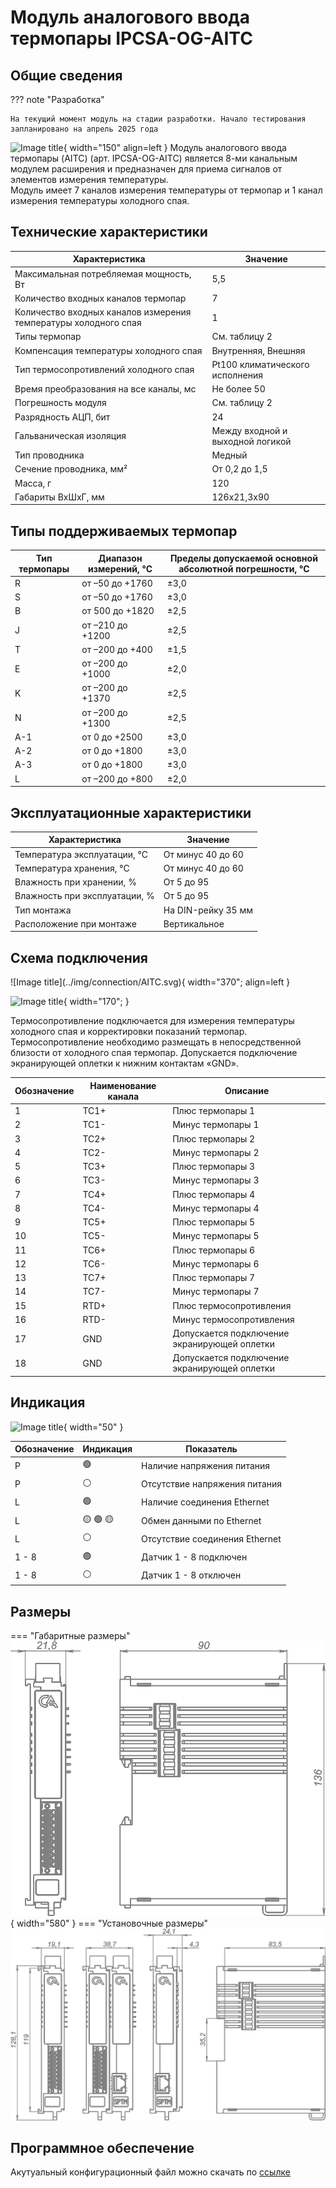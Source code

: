 # Модуль аналогового ввода термопары IPCSA-OG-AITC

## Общие сведения

??? note "Разработка"

    На текущий момент модуль на стадии разработки. Начало тестирования запланировано на апрель 2025 года
<div class="grid cards" markdown>

![Image title](../img/modules/AITC.png){ width="150" align=left  }
Модуль аналогового ввода термопары (AITC) (арт. IPCSA-OG-AITC) является 
8-ми канальным модулем расширения  и предназначен для приема сигналов от элементов измерения температуры.  
Модуль имеет 7 каналов измерения температуры от термопар и 1 канал измерения температуры холодного спая.
</div>

## Технические характеристики 

| Характеристика                                       | Значение                          |
|------------------------------------------------------|-----------------------------------|
| Максимальная потребляемая мощность, Вт              | 5,5                               |
| Количество входных каналов термопар                 | 7                                 |
| Количество входных каналов измерения температуры холодного спая | 1                                 |
| Типы термопар                                        | См. таблицу 2                     |
| Компенсация температуры холодного спая              | Внутренняя, Внешняя               |
| Тип термосопротивлений холодного спая               | Pt100 климатического исполнения   |
| Время преобразования на все каналы, мс              | Не более 50                       |
| Погрешность модуля                                   | См. таблицу 2                     |
| Разрядность АЦП, бит                                 | 24                                |
| Гальваническая изоляция                              | Между входной и выходной логикой  |
| Тип проводника                                       | Медный                            |
| Сечение проводника, мм²                              | От 0,2 до 1,5                     |
| Масса, г                                             | 120                               |
| Габариты ВхШхГ, мм                                   | 126х21,3х90                       |

## Типы поддерживаемых термопар

| Тип термопары | Диапазон измерений, °С | Пределы допускаемой основной абсолютной погрешности, °С |
|---------------|-------------------------|----------------------------------------------------------|
| R             | от –50 до +1760        | ±3,0                                                    |
| S             | от –50 до +1760        | ±3,0                                                    |
| B             | от 500 до +1820        | ±2,5                                                    |
| J             | от –210 до +1200       | ±2,5                                                    |
| T             | от –200 до +400        | ±1,5                                                    |
| E             | от –200 до +1000       | ±2,0                                                    |
| K             | от –200 до +1370       | ±2,5                                                    |
| N             | от –200 до +1300       | ±2,5                                                    |
| A-1           | от 0 до +2500          | ±3,0                                                    |
| A-2           | от 0 до +1800          | ±3,0                                                    |
| A-3           | от 0 до +1800          | ±3,0                                                    |
| L             | от –200 до +800        | ±2,0                                                    |

## Эксплуатационные характеристики
| Характеристика                   | Значение           |
| -------------------------------- | -                  |
| Температура эксплуатации, °С     | От минус 40 до 60  |
| Температура хранения, °С         | От минус 40 до 60  |
| Влажность при хранении, %	       | От 5 до 95         |
| Влажность при эксплуатации, %    | От 5 до 95         |
| Тип монтажа                      | На DIN-рейку 35 мм |
| Расположение при монтаже         | Вертикальное       |

## Схема подключения

<div class="grid cards" markdown>
![Image title](../img/connection/AITC.svg){ width="370"; align=left  }

![Image title](../img/connection/connector_18pin.png){ width="170";  }
</div>

Термосопротивление подключается для измерения температуры холодного спая и корректировки показаний термопар.
Термосопротивление необходимо размещать в непосредственной близости от холодного спая термопар.
Допускается подключение экранирующей оплетки к нижним контактам «GND».


| Обозначение | Наименование канала | Описание                                   |
|-------------|---------------------|-------------------------------------------|
| 1           | TC1+               | Плюс термопары 1                          |
| 2           | TC1-               | Минус термопары 1                         |
| 3           | TC2+               | Плюс термопары 2                          |
| 4           | TC2-               | Минус термопары 2                         |
| 5           | TC3+               | Плюс термопары 3                          |
| 6           | TC3-               | Минус термопары 3                         |
| 7           | TC4+               | Плюс термопары 4                          |
| 8           | TC4-               | Минус термопары 4                         |
| 9           | TC5+               | Плюс термопары 5                          |
| 10          | TC5-               | Минус термопары 5                         |
| 11          | TC6+               | Плюс термопары 6                          |
| 12          | TC6-               | Минус термопары 6                         |
| 13          | TC7+               | Плюс термопары 7                          |
| 14          | TC7-               | Минус термопары 7                         |
| 15          | RTD+               | Плюс термосопротивления                   |
| 16          | RTD-               | Минус термосопротивления                  |
| 17          | GND                | Допускается подключение экранирующей оплетки |
| 18          | GND                | Допускается подключение экранирующей оплетки |

## Индикация
![Image title](../img/identification/10_leds.png){ width="50" }


| Обозначение | Индикация | Показатель |
|------------------|----------------------|---------------------------------------|
| P | :green_circle:| Наличие напряжения питания |
| P | :white_circle:| Отсутствие напряжения питания |
| L | :green_circle:| Наличие соединения Ethernet |
| L | :yellow_circle: :green_circle: :yellow_circle: | Обмен данными по Ethernet |
| L | :white_circle:| Отсутствие соединения Ethernet|
| 1 - 8 | :green_circle:| Датчик 1 - 8 подключен |
| 1 - 8 | :white_circle:| Датчик 1 - 8 отключен |

## Размеры

=== "Габаритные размеры" 
    ![Image title](../img/dimensions/overall_dimensions_extensions.png){ width="580"  }
=== "Установочные размеры"
    ![alt text](../img/dimensions/installation_dimensions.png) 

## Программное обеспечение
Акутуальный конфигурационный файл можно скачать по 
<a href="../../downloads/ipcsa_modules_config.xml" download>ссылке</a>






